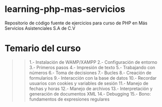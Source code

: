 # learning-php-mas-servicios
Repositorio de código fuente de ejercicios para curso de PHP en Más Servicios Asistenciales S.A de C.V

# Temario del curso
>> 1.- Instalación de WAMP/XAMPP
>> 2.- Configuración de entorno
>> 3.- Primeros pasos
>> 4.- Impresión de texto
>> 5.- Trabajando con números
>> 6.- Toma de decisiones
>> 7.- Bucles
>> 8.- Creación de formularios
>> 9.- Interacción con la base de datos
>> 10.- Recordar usuarios con cookies y variables de sesión
>> 11.- Manejo de fechas y horas
>> 12.- Manejo de archivos
>> 13.- Interpretación y generación de documentos XML
>> 14.- Debugging
>> 15.- Bono: fundamentos de expresiones regulares  
